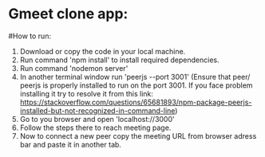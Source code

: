 # Gmeet clone app:
#How to run:
1. Download or copy the code in your local machine.
2. Run command 'npm install' to install required dependencies.
3. Run command 'nodemon server'
4. In another terminal window run 'peerjs --port 3001'
(Ensure that peer/ peerjs is properly installed to run on the port 3001. If you face problem installing it try to resolve it from this link: https://stackoverflow.com/questions/65681893/npm-package-peerjs-installed-but-not-recognized-in-command-line)
5. Go to you browser and open 'localhost://3000'
6. Follow the steps there to reach meeting page.
7. Now to connect a new peer copy the meeting URL from browser adress bar and paste it in another tab.

